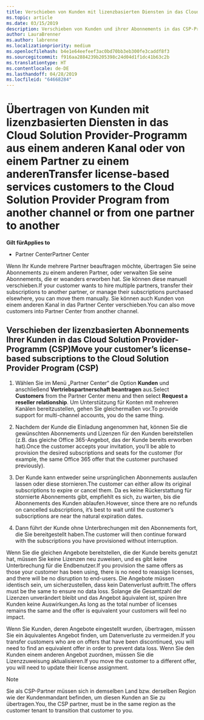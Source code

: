 ```yaml
---
title: Verschieben von Kunden mit lizenzbasierten Diensten in das Cloud Solution Provider-Programm im Partner Center | Partner Center
ms.topic: article
ms.date: 03/15/2019
description: Verschieben von Kunden und ihrer Abonnements in das CSP-Programm aus einem anderen Kanal oder von einem anderen Partner
author: LauraBrenner
ms.author: labrenne
ms.localizationpriority: medium
ms.openlocfilehash: b4e1e64eefeef3ac0bd70bb3eb300fe3caddf8f3
ms.sourcegitcommit: f916aa2884239b205398c24d04d1f1dc41b63c2b
ms.translationtype: HT
ms.contentlocale: de-DE
ms.lasthandoff: 04/28/2019
ms.locfileid: "64668284"
---
```

# <a name="transfer-license-based-services-customers-to-the-cloud-solution-provider-program-from-another-channel-or-from-one-partner-to-another"></a><span data-ttu-id="85ab9-103">Übertragen von Kunden mit lizenzbasierten Diensten in das Cloud Solution Provider-Programm aus einem anderen Kanal oder von einem Partner zu einem anderen</span><span class="sxs-lookup"><span data-stu-id="85ab9-103">Transfer license-based services customers to the Cloud Solution Provider Program from another channel or from one partner to another</span></span>

<span data-ttu-id="85ab9-104">**Gilt für**</span><span class="sxs-lookup"><span data-stu-id="85ab9-104">**Applies to**</span></span>

-  <span data-ttu-id="85ab9-105">Partner Center</span><span class="sxs-lookup"><span data-stu-id="85ab9-105">Partner Center</span></span>

<span data-ttu-id="85ab9-106">Wenn Ihr Kunde mehrere Partner beauftragen möchte, übertragen Sie seine Abonnements zu einem anderen Partner, oder verwalten Sie seine Abonnements, die er woanders erworben hat. Sie können diese manuell verschieben.</span><span class="sxs-lookup"><span data-stu-id="85ab9-106">If your customer wants to hire multiple partners, transfer their subscriptions to another partner, or manage their subscriptions purchased elsewhere, you can move them manually.</span></span> <span data-ttu-id="85ab9-107">Sie können auch Kunden von einem anderen Kanal in das Partner Center verschieben.</span><span class="sxs-lookup"><span data-stu-id="85ab9-107">You can also move customers into Partner Center from another channel.</span></span>

## <a name="move-your-customers-license-based-subscriptions-to-the-cloud-solution-provider-program-csp"></a><span data-ttu-id="85ab9-108">Verschieben der lizenzbasierten Abonnements Ihrer Kunden in das Cloud Solution Provider-Programm (CSP)</span><span class="sxs-lookup"><span data-stu-id="85ab9-108">Move your customer’s license-based subscriptions to the Cloud Solution Provider Program (CSP)</span></span>

1. <span data-ttu-id="85ab9-109">Wählen Sie im Menü „Partner Center“ die Option **Kunden** und anschließend **Vertriebspartnerschaft beantragen** aus.</span><span class="sxs-lookup"><span data-stu-id="85ab9-109">Select **Customers** from the Partner Center menu and then select **Request a reseller relationship**.</span></span> <span data-ttu-id="85ab9-110">Um Unterstützung für Konten mit mehreren Kanälen bereitzustellen, gehen Sie gleichermaßen vor.</span><span class="sxs-lookup"><span data-stu-id="85ab9-110">To provide support for multi-channel accounts, you do the same thing.</span></span>

2.  <span data-ttu-id="85ab9-111">Nachdem der Kunde die Einladung angenommen hat, können Sie die gewünschten Abonnements und Lizenzen für den Kunden bereitstellen (z.B. das gleiche Office 365-Angebot, das der Kunde bereits erworben hat).</span><span class="sxs-lookup"><span data-stu-id="85ab9-111">Once the customer accepts your invitation, you’ll be able to provision the desired subscriptions and seats for the customer (for example, the same Office 365 offer that the customer purchased previously).</span></span>

3. <span data-ttu-id="85ab9-112">Der Kunde kann entweder seine ursprünglichen Abonnements auslaufen lassen oder diese stornieren.</span><span class="sxs-lookup"><span data-stu-id="85ab9-112">The customer can either allow its original subscriptions to expire or cancel them.</span></span> <span data-ttu-id="85ab9-113">Da es keine Rückerstattung für stornierte Abonnements gibt, empfiehlt es sich, zu warten, bis die Abonnements des Kunden ablaufen.</span><span class="sxs-lookup"><span data-stu-id="85ab9-113">However, since there are no refunds on cancelled subscriptions, it’s best to wait until the customer’s subscriptions are near the natural expiration dates.</span></span>

4. <span data-ttu-id="85ab9-114">Dann führt der Kunde ohne Unterbrechungen mit den Abonnements fort, die Sie bereitgestellt haben.</span><span class="sxs-lookup"><span data-stu-id="85ab9-114">The customer will then continue forward with the subscriptions you have provisioned without interruption.</span></span>


<span data-ttu-id="85ab9-115">Wenn Sie die gleichen Angebote bereitstellen, die der Kunde bereits genutzt hat, müssen Sie keine Lizenzen neu zuweisen, und es gibt keine Unterbrechung für die Endbenutzer.</span><span class="sxs-lookup"><span data-stu-id="85ab9-115">If you provision the same offers as those your customer has been using, there is no need to reassign licenses, and there will be no disruption to end-users.</span></span> <span data-ttu-id="85ab9-116">Die Angebote müssen identisch sein, um sicherzustellen, dass kein Datenverlust auftritt.</span><span class="sxs-lookup"><span data-stu-id="85ab9-116">The offers must be the same to ensure no data loss.</span></span> <span data-ttu-id="85ab9-117">Solange die Gesamtzahl der Lizenzen unverändert bleibt und das Angebot äquivalent ist, spüren Ihre Kunden keine Auswirkungen.</span><span class="sxs-lookup"><span data-stu-id="85ab9-117">As long as the total number of licenses remains the same and the offer is equivalent your customers will feel no impact.</span></span>

<span data-ttu-id="85ab9-118">Wenn Sie Kunden, deren Angebote eingestellt wurden, übertragen, müssen Sie ein äquivalentes Angebot finden, um Datenverluste zu vermeiden.</span><span class="sxs-lookup"><span data-stu-id="85ab9-118">If you transfer customers who are on offers that have been discontinued, you will need to find an equivalent offer in order to prevent data loss.</span></span> <span data-ttu-id="85ab9-119">Wenn Sie den Kunden einem anderen Angebot zuordnen, müssen Sie die Lizenzzuweisung aktualisieren.</span><span class="sxs-lookup"><span data-stu-id="85ab9-119">If you move the customer to a different offer, you will need to update their license assignment.</span></span>

>[!NOTE]
><span data-ttu-id="85ab9-120">Sie als CSP-Partner müssen sich in demselben Land bzw. derselben Region wie der Kundenmandant befinden, um diesen Kunden an Sie zu übertragen.</span><span class="sxs-lookup"><span data-stu-id="85ab9-120">You, the CSP partner, must be in the same region as the customer tenant to transition that customer to you.</span></span> 



